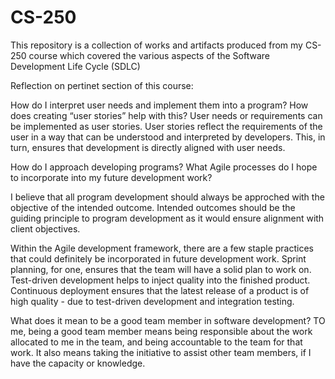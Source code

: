 # CS-250
This repository is a collection of works and artifacts produced from my CS-250 course which covered the various aspects of the Software Development Life Cycle (SDLC)

Reflection on pertinet section of this course:

How do I interpret user needs and implement them into a program? How does creating “user stories” help with this?
User needs or requirements can be implemented as user stories. User stories reflect the requirements of the user in a way that can be understood and interpreted by developers. This, in turn, ensures that development is directly aligned with user needs.

How do I approach developing programs? What Agile processes do I hope to incorporate into my future development work?

I believe that all program development should always be approched with the objective of the intended outcome. Intended outcomes should be the guiding principle to program development as it would ensure alignment with client objectives.

Within the Agile development framework, there are a few staple practices that could definitely be incorporated in future development work. Sprint planning, for one, ensures that the team will have a solid plan to work on. Test-driven development helps to inject quality into the finished product. Continuous deployment ensures that the latest release of a product is of high quality - due to test-driven development and integration testing.


What does it mean to be a good team member in software development?
TO me, being a good team member means being responsible about the work allocated to me in the team, and being accountable to the team for that work. It also means taking the initiative to assist other team members, if I have the capacity or knowledge.
